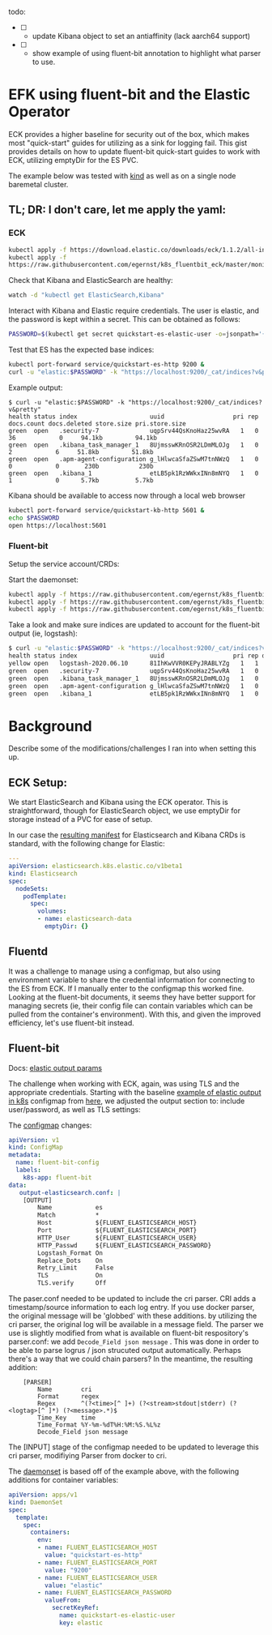todo:
 - [ ] - update Kibana object to set an antiaffinity (lack aarch64 support)
 - [ ] - show example of using fluent-bit annotation to highlight what parser to use.
 
 
# EFK using fluent-bit and the Elastic Operator

ECK provides a higher baseline for security out of the box, which makes most "quick-start" guides for utilizing as
a sink for logging fail. This gist provides details on how to update fluent-bit quick-start guides to work with ECK,
utilizing emptyDir for the ES PVC.

The example below was tested with [kind](https://kind.sigs.k8s.io/docs/user/quick-start/) as well as on a single node baremetal cluster.

## TL; DR: I don't care, let me apply the yaml:

### ECK

```bash
kubectl apply -f https://download.elastic.co/downloads/eck/1.1.2/all-in-one.yaml
kubectl apply -f 
https://raw.githubusercontent.com/egernst/k8s_fluentbit_eck/master/monitoring-elastic.yaml
```

Check that Kibana and ElasticSearch are healthy:
```bash
watch -d "kubectl get ElasticSearch,Kibana"
```

Interact with Kibana and Elastic require credentials. The user is elastic, and the password is kept within a secret. This can be obtained as follows:
```bash
PASSWORD=$(kubectl get secret quickstart-es-elastic-user -o=jsonpath='{.data.elastic}' | base64 --decode)
```

Test that ES has the expected base indices:
```bash
kubectl port-forward service/quickstart-es-http 9200 & 
curl -u "elastic:$PASSWORD" -k "https://localhost:9200/_cat/indices?v&pretty"
```

Example output:
```
$ curl -u "elastic:$PASSWORD" -k "https://localhost:9200/_cat/indices?v&pretty"
health status index                    uuid                   pri rep docs.count docs.deleted store.size pri.store.size
green  open   .security-7              uqpSrv44QsKnoHaz25wvRA   1   0         36            0     94.1kb         94.1kb
green  open   .kibana_task_manager_1   8UjmsswKRnOSR2LDmMLOJg   1   0          2            6     51.8kb         51.8kb
green  open   .apm-agent-configuration g_lHlwcaSfaZSwM7tnNWzQ   1   0          0            0       230b           230b
green  open   .kibana_1                etLB5pk1RzWWkxINn8mNYQ   1   0          1            0      5.7kb          5.7kb
```

Kibana should be available to access now through a local web browser

```bash
kubectl port-forward service/quickstart-kb-http 5601 & 
echo $PASSWORD
open https://localhost:5601
```

### Fluent-bit

Setup the service account/CRDs:

Start the daemonset:
```bash
kubectl apply -f https://raw.githubusercontent.com/egernst/k8s_fluentbit_eck/master/fluent-bit-role-sa.yaml
kubectl apply -f https://raw.githubusercontent.com/egernst/k8s_fluentbit_eck/master/fluent-bit-configmap.yaml
kubectl apply -f https://raw.githubusercontent.com/egernst/k8s_fluentbit_eck/master/fluent-bit-ds.yaml
```

Take a look and make sure indices are updated to account for the fluent-bit output (ie, logstash):
```bash
$ curl -u "elastic:$PASSWORD" -k "https://localhost:9200/_cat/indices?v&pretty"
health status index                    uuid                   pri rep docs.count docs.deleted store.size pri.store.size
yellow open   logstash-2020.06.10      81IhKwVVR0KEPyJRABLYZg   1   1       4301            0      1.9mb          1.9mb
green  open   .security-7              uqpSrv44QsKnoHaz25wvRA   1   0         36            0     94.1kb         94.1kb
green  open   .kibana_task_manager_1   8UjmsswKRnOSR2LDmMLOJg   1   0          2            6     51.8kb         51.8kb
green  open   .apm-agent-configuration g_lHlwcaSfaZSwM7tnNWzQ   1   0          0            0       230b           230b
green  open   .kibana_1                etLB5pk1RzWWkxINn8mNYQ   1   0          1            0      5.7kb          5.7kb
```


#  Background 
Describe some of the modifications/challenges I ran into when setting this up.

## ECK Setup:

We start ElasticSearch and Kibana using the ECK operator. This is straightforward, though for ElasticSearch object, we use emptyDir for storage instead of a PVC for ease of setup.

In our case the [resulting manifest](https://gist.githubusercontent.com/egernst/d8f20021db724ba831a2552ba02027fe/raw/4c41bb7f519b2f1fbde0a15d79fdcea9c9f59173/monitoring-elastic.yaml) for Elasticsearch and Kibana CRDs is standard,
with the following change for Elastic:
```yaml
---
apiVersion: elasticsearch.k8s.elastic.co/v1beta1
kind: Elasticsearch
spec:
  nodeSets:
    podTemplate:
      spec:
        volumes:
        - name: elasticsearch-data
          emptyDir: {}
```          

## Fluentd

It was a challenge to manage using a configmap, but also using environment variable
to share the credential information for connecting to the ES from ECK. If I manually
enter to the configmap this worked fine.  Looking at the fluent-bit documents, it seems
they have better support for managing secrets (ie, their config file can contain variables
which can be pulled from the container's environment). With this, and given the improved efficiency,
let's use fluent-bit instead.

## Fluent-bit

Docs:
[elastic output params](https://docs.fluentbit.io/manual/v/1.0/output/elasticsearch)


The challenge when working with ECK, again, was using TLS and the appropriate credentials. Starting with the
baseline [example of elastic output in k8s](https://docs.fluentbit.io/manual/installation/kubernetes)  configmap from [here](https://raw.githubusercontent.com/fluent/fluent-bit-kubernetes-logging/master/output/elasticsearch/fluent-bit-configmap.yaml), we adjusted the output section to: include user/password, as well as TLS settings:

The [configmap](https://raw.githubusercontent.com/egernst/k8s_fluentbit_eck/master/fluent-bit-configmap.yaml)
changes:
```yaml
apiVersion: v1
kind: ConfigMap
metadata:
  name: fluent-bit-config
  labels:
    k8s-app: fluent-bit
data:
   output-elasticsearch.conf: |
    [OUTPUT]
        Name            es
        Match           *
        Host            ${FLUENT_ELASTICSEARCH_HOST}
        Port            ${FLUENT_ELASTICSEARCH_PORT}
        HTTP_User       ${FLUENT_ELASTICSEARCH_USER}
        HTTP_Passwd     ${FLUENT_ELASTICSEARCH_PASSWORD}
        Logstash_Format On
        Replace_Dots    On
        Retry_Limit     False
        TLS             On
        TLS.verify      Off
```        

The paser.conf needed to be updated to include the cri parser. CRI adds a timestamp/source information to each log entry. If you use docker parser, the original message will be 'globbed' with these additions. by utilizing the cri parser, the original log will be available in a message field. The parser we use is slightly modified from what is available on fluent-bit respository's parser.conf: we add  `Decode_Field json message` . This was done in order to be able to parse logrus / json strucuted output automatically. Perhaps there's a way that we could chain parsers? In the meantime, the resulting addition:
```
    [PARSER]
        Name        cri
        Format      regex
        Regex       ^(?<time>[^ ]+) (?<stream>stdout|stderr) (?<logtag>[^ ]*) (?<message>.*)$
        Time_Key    time
        Time_Format %Y-%m-%dT%H:%M:%S.%L%z
        Decode_Field json message
```        

The [INPUT] stage of the configmap needed to be updated to leverage this cri parser, modifiying Parser from docker to cri.
       
The [daemonset](https://raw.githubusercontent.com/egernst/k8s_fluentbit_eck/master/fluent-bit-ds.yaml) is based off of the example above, with the following additions for container variables:      
        
```yaml
apiVersion: apps/v1
kind: DaemonSet
spec:
  template:
    spec:
      containers:
        env:
        - name: FLUENT_ELASTICSEARCH_HOST
          value: "quickstart-es-http"
        - name: FLUENT_ELASTICSEARCH_PORT
          value: "9200"
        - name: FLUENT_ELASTICSEARCH_USER
          value: "elastic"
        - name: FLUENT_ELASTICSEARCH_PASSWORD
          valueFrom:
            secretKeyRef:
              name: quickstart-es-elastic-user
              key: elastic
```
